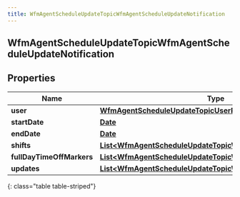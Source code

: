 ```yaml
---
title: WfmAgentScheduleUpdateTopicWfmAgentScheduleUpdateNotification
---
```


## WfmAgentScheduleUpdateTopicWfmAgentScheduleUpdateNotification

## Properties

| Name                      | Type                                                                                                                                             | Description | Notes      |
| ------------------------- | ------------------------------------------------------------------------------------------------------------------------------------------------ | ----------- | ---------- |
| **user**                  | <!----><!---->[**WfmAgentScheduleUpdateTopicUserReference**](WfmAgentScheduleUpdateTopicUserReference.md)<!---->                                 |             | [optional] |
| **startDate**             | <!----><!---->[**Date**](Date.md)<!---->                                                                                                         |             | [optional] |
| **endDate**               | <!----><!---->[**Date**](Date.md)<!---->                                                                                                         |             | [optional] |
| **shifts**                | <!----><!---->[**List&lt;WfmAgentScheduleUpdateTopicWfmScheduleShift&gt;**](WfmAgentScheduleUpdateTopicWfmScheduleShift.md)<!---->               |             | [optional] |
| **fullDayTimeOffMarkers** | <!----><!---->[**List&lt;WfmAgentScheduleUpdateTopicWfmFullDayTimeOffMarker&gt;**](WfmAgentScheduleUpdateTopicWfmFullDayTimeOffMarker.md)<!----> |             | [optional] |
| **updates**               | <!----><!---->[**List&lt;WfmAgentScheduleUpdateTopicWfmAgentScheduleUpdate&gt;**](WfmAgentScheduleUpdateTopicWfmAgentScheduleUpdate.md)<!---->   |             | [optional] |

{: class="table table-striped"}
